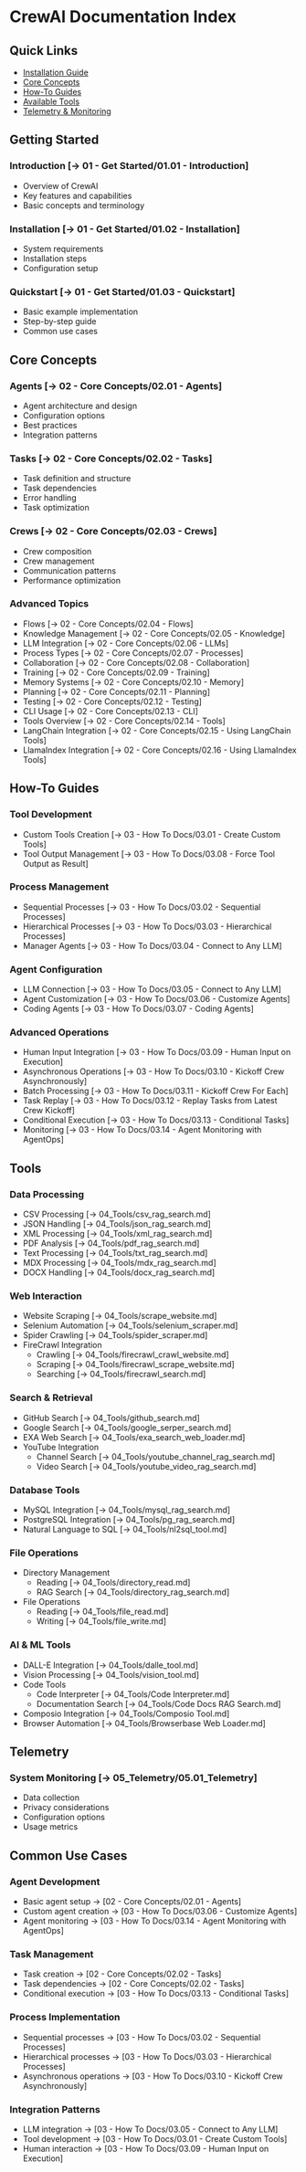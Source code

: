 # CrewAI Documentation Index

## Quick Links
- [Installation Guide](#installation)
- [Core Concepts](#core-concepts)
- [How-To Guides](#how-to-guides)
- [Available Tools](#tools)
- [Telemetry & Monitoring](#telemetry)

## Getting Started
### Introduction [→ 01 - Get Started/01.01 - Introduction]
- Overview of CrewAI
- Key features and capabilities
- Basic concepts and terminology

### Installation [→ 01 - Get Started/01.02 - Installation]
- System requirements
- Installation steps
- Configuration setup

### Quickstart [→ 01 - Get Started/01.03 - Quickstart]
- Basic example implementation
- Step-by-step guide
- Common use cases

## Core Concepts
### Agents [→ 02 - Core Concepts/02.01 - Agents]
- Agent architecture and design
- Configuration options
- Best practices
- Integration patterns

### Tasks [→ 02 - Core Concepts/02.02 - Tasks]
- Task definition and structure
- Task dependencies
- Error handling
- Task optimization

### Crews [→ 02 - Core Concepts/02.03 - Crews]
- Crew composition
- Crew management
- Communication patterns
- Performance optimization

### Advanced Topics
- Flows [→ 02 - Core Concepts/02.04 - Flows]
- Knowledge Management [→ 02 - Core Concepts/02.05 - Knowledge]
- LLM Integration [→ 02 - Core Concepts/02.06 - LLMs]
- Process Types [→ 02 - Core Concepts/02.07 - Processes]
- Collaboration [→ 02 - Core Concepts/02.08 - Collaboration]
- Training [→ 02 - Core Concepts/02.09 - Training]
- Memory Systems [→ 02 - Core Concepts/02.10 - Memory]
- Planning [→ 02 - Core Concepts/02.11 - Planning]
- Testing [→ 02 - Core Concepts/02.12 - Testing]
- CLI Usage [→ 02 - Core Concepts/02.13 - CLI]
- Tools Overview [→ 02 - Core Concepts/02.14 - Tools]
- LangChain Integration [→ 02 - Core Concepts/02.15 - Using LangChain Tools]
- LlamaIndex Integration [→ 02 - Core Concepts/02.16 - Using LlamaIndex Tools]

## How-To Guides
### Tool Development
- Custom Tools Creation [→ 03 - How To Docs/03.01 - Create Custom Tools]
- Tool Output Management [→ 03 - How To Docs/03.08 - Force Tool Output as Result]

### Process Management
- Sequential Processes [→ 03 - How To Docs/03.02 - Sequential Processes]
- Hierarchical Processes [→ 03 - How To Docs/03.03 - Hierarchical Processes]
- Manager Agents [→ 03 - How To Docs/03.04 - Connect to Any LLM]

### Agent Configuration
- LLM Connection [→ 03 - How To Docs/03.05 - Connect to Any LLM]
- Agent Customization [→ 03 - How To Docs/03.06 - Customize Agents]
- Coding Agents [→ 03 - How To Docs/03.07 - Coding Agents]

### Advanced Operations
- Human Input Integration [→ 03 - How To Docs/03.09 - Human Input on Execution]
- Asynchronous Operations [→ 03 - How To Docs/03.10 - Kickoff Crew Asynchronously]
- Batch Processing [→ 03 - How To Docs/03.11 - Kickoff Crew For Each]
- Task Replay [→ 03 - How To Docs/03.12 - Replay Tasks from Latest Crew Kickoff]
- Conditional Execution [→ 03 - How To Docs/03.13 - Conditional Tasks]
- Monitoring [→ 03 - How To Docs/03.14 - Agent Monitoring with AgentOps]

## Tools
### Data Processing
- CSV Processing [→ 04_Tools/csv_rag_search.md]
- JSON Handling [→ 04_Tools/json_rag_search.md]
- XML Processing [→ 04_Tools/xml_rag_search.md]
- PDF Analysis [→ 04_Tools/pdf_rag_search.md]
- Text Processing [→ 04_Tools/txt_rag_search.md]
- MDX Processing [→ 04_Tools/mdx_rag_search.md]
- DOCX Handling [→ 04_Tools/docx_rag_search.md]

### Web Interaction
- Website Scraping [→ 04_Tools/scrape_website.md]
- Selenium Automation [→ 04_Tools/selenium_scraper.md]
- Spider Crawling [→ 04_Tools/spider_scraper.md]
- FireCrawl Integration
  - Crawling [→ 04_Tools/firecrawl_crawl_website.md]
  - Scraping [→ 04_Tools/firecrawl_scrape_website.md]
  - Searching [→ 04_Tools/firecrawl_search.md]

### Search & Retrieval
- GitHub Search [→ 04_Tools/github_search.md]
- Google Search [→ 04_Tools/google_serper_search.md]
- EXA Web Search [→ 04_Tools/exa_search_web_loader.md]
- YouTube Integration
  - Channel Search [→ 04_Tools/youtube_channel_rag_search.md]
  - Video Search [→ 04_Tools/youtube_video_rag_search.md]

### Database Tools
- MySQL Integration [→ 04_Tools/mysql_rag_search.md]
- PostgreSQL Integration [→ 04_Tools/pg_rag_search.md]
- Natural Language to SQL [→ 04_Tools/nl2sql_tool.md]

### File Operations
- Directory Management
  - Reading [→ 04_Tools/directory_read.md]
  - RAG Search [→ 04_Tools/directory_rag_search.md]
- File Operations
  - Reading [→ 04_Tools/file_read.md]
  - Writing [→ 04_Tools/file_write.md]

### AI & ML Tools
- DALL-E Integration [→ 04_Tools/dalle_tool.md]
- Vision Processing [→ 04_Tools/vision_tool.md]
- Code Tools
  - Code Interpreter [→ 04_Tools/Code Interpreter.md]
  - Documentation Search [→ 04_Tools/Code Docs RAG Search.md]
- Composio Integration [→ 04_Tools/Composio Tool.md]
- Browser Automation [→ 04_Tools/Browserbase Web Loader.md]

## Telemetry
### System Monitoring [→ 05_Telemetry/05.01_Telemetry]
- Data collection
- Privacy considerations
- Configuration options
- Usage metrics

## Common Use Cases
### Agent Development
- Basic agent setup → [02 - Core Concepts/02.01 - Agents]
- Custom agent creation → [03 - How To Docs/03.06 - Customize Agents]
- Agent monitoring → [03 - How To Docs/03.14 - Agent Monitoring with AgentOps]

### Task Management
- Task creation → [02 - Core Concepts/02.02 - Tasks]
- Task dependencies → [02 - Core Concepts/02.02 - Tasks]
- Conditional execution → [03 - How To Docs/03.13 - Conditional Tasks]

### Process Implementation
- Sequential processes → [03 - How To Docs/03.02 - Sequential Processes]
- Hierarchical processes → [03 - How To Docs/03.03 - Hierarchical Processes]
- Asynchronous operations → [03 - How To Docs/03.10 - Kickoff Crew Asynchronously]

### Integration Patterns
- LLM integration → [03 - How To Docs/03.05 - Connect to Any LLM]
- Tool development → [03 - How To Docs/03.01 - Create Custom Tools]
- Human interaction → [03 - How To Docs/03.09 - Human Input on Execution]
